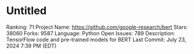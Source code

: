 # Untitled

Ranking: 71
Project Name: https://github.com/google-research/bert
Stars: 38060
Forks: 9587
Language: Python
Open Issues: 789
Description: TensorFlow code and pre-trained models for BERT
Last Commit: July 23, 2024 7:39 PM (EDT)